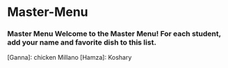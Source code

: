 # Master-Menu
### Master Menu Welcome to the Master Menu!  For each student, add your name and favorite dish to this list.
[Ganna]: chicken Millano
[Hamza]: Koshary

